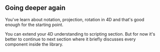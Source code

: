 
## Going deeper again

You've learn about notation, projection, rotation in 4D and that's good enough for the starting point.

You can extend your 4D understanding to scripting section. But for now it's better to continue to next section where it briefly discusses every component inside the library.